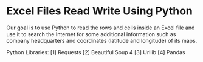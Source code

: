 # Excel Files Read Write Using Python

Our goal is to use Python to read the rows and cells inside an Excel file and use it to search the Internet for some additional information such as company headquarters and coordinates (latitude and longitude) of its maps.

Python Libraries:
[1] Requests
[2] Beautiful Soup 4
[3] Urllib
[4] Pandas
